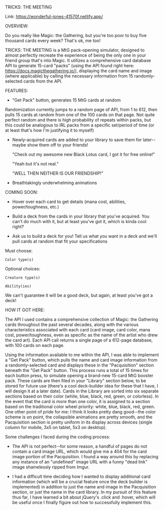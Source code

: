 TRICKS: THE MEETING

Link: https://wonderful-jones-41570f.netlify.app/

OVERVIEW:

Do you really like Magic: the Gathering, but you're too poor to buy five thousand cards every week?
That's ok, me too!

TRICKS: THE MEETING is a MtG pack-opening simulator, designed to almost perfectly recreate the experience of being the only one in your friend group that's into Magic. It utilizes a comprehensive card database API to generate 15-card "packs" (using the API found right here: https://docs.magicthegathering.io/), displaying the card name and image (where applicable) by calling the necessary information from 15 randomly-selected cards from the API.

FEATURES:

* "Get Pack" button, generates 15 MtG cards at random

Randomization currently jumps to a random page of API, from 1 to 612, then pulls 15 cards at random from one of the 100 cards on that page. Not quite perfect random and there is high probability of repeats within packs, but this could be analogous to IRL packs from a specific set/period of time (or at least that's how I'm justifying it to myself)

* Newly-acquired cards are added to your library to save them for later--maybe show them off to your friends!

    "Check out my awesome new Black Lotus card, I got it for free online!"

    "Yeah but it's not real."

    "WELL THEN NEITHER IS OUR FRIENDSHIP!"

* Breathtakingly underwhelming animations

COMING SOON:

* Hover over each card to get details (mana cost, abilities, power/toughness, etc.) 

* Build a deck from the cards in your library that you've acquired. You can't do much with it, but at least you've got it, which is kinda cool right?

* Ask us to build a deck for you! Tell us what you want in a deck and we'll pull cards at random that fit your specifications

Must choose:

    Color type(s)

Optional choices:

    Creature type(s)

    Ability(ies)

We can't guarantee it will be a good deck, but again, at least you've got a deck!

HOW IT GOT HERE:

The API I used contains a comprehensive collection of Magic: the Gathering cards throughout the past several decades, along with the various characteristics associated with each card (card image, card color, mana cost, power/toughness, even as specific as the name of the artist who drew the card art). Each API call returns a single page of a 612-page database, with 100 cards on each page.

Using the information available to me within the API, I was able to implement a "Get Pack" button, which pulls the name and card image information from a randomly-selected card and displays these in the "Pacquisition" section beneath the "Get Pack" button. This process runs a total of 15 times for each button press, to simulate opening a brand-new 15-card MtG booster pack. These cards are then filed in your "Library" section below, to be stored for future use (there's a cool deck-builder idea for these that I have, I will design it at a later date). Cards in the Library are sorted into six separate sections based on their color (white, blue, black, red, green, or colorless). In the event that the card is more than one color, it is assigned to a section based on the traditional color wheel priority: white, blue, black, red, green. One other point of pride for me: I think it looks pretty dang good--the color scheme is on point, the collapsible animations are pretty smooth, and the Pacquisition section is pretty uniform in its display across devices (single column for mobile, 3x5 on tablet, 5x3 on desktop).

Some challenges I faced during the coding process:

* The API is not perfect--for some reason, a handful of pages do not contain a card image URL, which would give me a 404 for the card image portion of the Pacquisition. I found a way around this by replacing any instance of an "undefined" image URL with a funny "dead link" image shamelessly ripped from Imgur.

* I had a difficult time deciding how I wanted to display additional card information (which will be a crucial feature once the deck builder is implemented) in addition to just the name and image in the Pacquisition section, or just the name in the card library. In my pursuit of this feature thus far, I have learned a bit about jQuery's .click and .hover, which will be useful once I finally figure out how to successfully implement this.